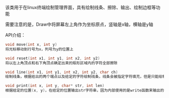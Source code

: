 该类用于在linux终端绘制管理界面，具有绘制线条、擦除、输出、绘制边框等功能

需要注意的是，Draw中将屏幕左上角作为坐标原点，竖轴是x轴，横轴是y轴

API介绍：

```cpp
void move(int x, int y)
将光标移动到行号为x，列号为y的位置上
```

```cpp
void reset(int x1, int y1, int x2, int y2)
将以左上角顶点和右下角顶点确定出来的矩形区域内的字符全部擦除
```

```cpp
void line(int x1, int y1, int x2, int y2, char ch)
绘制线条，根据给出的两个端点以及给定的字符绘制线条，线条会被指定字符填充，但是只能绘制横竖两种线条
```

```cpp
void print(int x, int y, char* str, int len)
根据给定的位置(x, y)，在给定的位置输出str字符串，因为内部使用的是write函数来输出的，所以需要指定字符串长度
```
